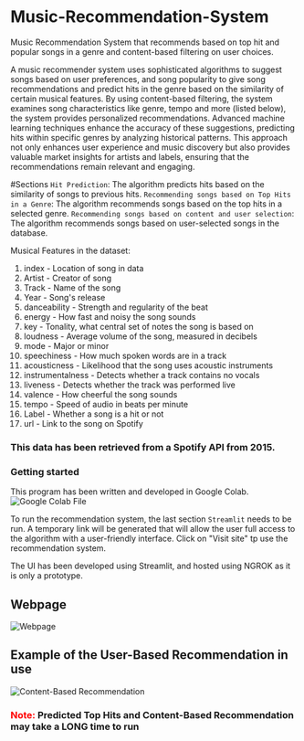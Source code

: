# Music-Recommendation-System
Music Recommendation System that recommends based on top hit and popular songs in a genre and content-based filtering on user choices.

A music recommender system uses sophisticated algorithms to suggest songs based on user preferences, and song popularity to give song recommendations and predict hits in the genre based on the similarity of certain musical features. By using content-based filtering, the system examines song characteristics like genre, tempo and more (listed below), the system provides personalized recommendations. Advanced machine learning techniques enhance the accuracy of these suggestions, predicting hits within specific genres by analyzing historical patterns. This approach not only enhances user experience and music discovery but also provides valuable market insights for artists and labels, ensuring that the recommendations remain relevant and engaging.

#Sections
```Hit Prediction```: The algorithm predicts hits based on the similarity of songs to previous hits.
```Recommending songs based on Top Hits in a Genre```: The algorithm recommends songs based on the top hits in a selected genre.
```Recommending songs based on content and user selection```: The algorithm recommends songs based on user-selected songs in the database.

Musical Features in the dataset:
1. index - Location of song in data
2. Artist - Creator of song
3. Track - Name of the song
4. Year - Song's release
5. danceability - Strength and regularity of the beat
6. energy - How fast and noisy the song sounds
7. key - Tonality, what central set of notes the song is based on
8. loudness - Average volume of the song, measured in decibels
9. mode - Major or minor
10. speechiness - How much spoken words are in a track
11. acousticness - Likelihood that the song uses acoustic instruments
12. instrumentalness - Detects whether a track contains no vocals
13. liveness - Detects whether the track was performed live
14. valence - How cheerful the song sounds
15. tempo - Speed of audio in beats per minute
16. Label - Whether a song is a hit or not
17. url - Link to the song on Spotify

<h3>This data has been retrieved from a Spotify API from 2015.</h3>


### Getting started
This program has been written and developed in Google Colab. 
![Google Colab File]()

To run the recommendation system, the last section ```Streamlit``` needs to be run. 
A temporary link will be generated that will allow the user full access to the algorithm with a user-friendly interface.
Click on "Visit site" tp use the recommendation system.

The UI has been developed using Streamlit, and hosted using NGROK as it is only a prototype.


## Webpage
![Webpage]("images/index.png")

## Example of the User-Based Recommendation in use
![Content-Based Recommendation]("images/content-filtering.png")

<h3><span style="color: red">Note: </span>Predicted Top Hits and Content-Based Recommendation may take a LONG time to run</h3>

